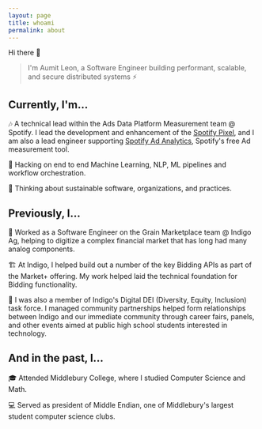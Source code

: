 ```yaml
---
layout: page
title: whoami
permalink: about
---
```


Hi there 👋

> I'm Aumit Leon, a Software Engineer building performant, scalable, and secure distributed systems ⚡

## Currently, I'm...

🎶 A technical lead within the Ads Data Platform Measurement team @ Spotify. I lead the development and enhancement of the [Spotify Pixel](https://ads.spotify.com/en-US/ad-analytics/spotify-pixel/), and I am also a lead engineer supporting [Spotify Ad Analytics](https://ads.spotify.com/en-US/ad-analytics/), Spotify's free Ad measurement tool.

🌱 Hacking on end to end Machine Learning, NLP, ML pipelines and workflow orchestration.

💬 Thinking about sustainable software, organizations, and practices.

## Previously, I...

🌾 Worked as a Software Engineer on the Grain Marketplace team @ Indigo Ag, helping to digitize a complex financial market that has long had many analog components.

🏗️ At Indigo, I helped build out a number of the key Bidding APIs as part of the Market+ offering. My work helped laid the technical foundation for Bidding functionality. 

🤝 I was also a member of Indigo's Digital DEI (Diversity, Equity, Inclusion) task force. I managed community partnerships helped form relationships between Indigo and our immediate community through career fairs, panels, and other events aimed at public high school students interested in technology. 

## And in the past, I...

🎓 Attended Middlebury College, where I studied Computer Science and Math.

💻 Served as president of Middle Endian, one of Middlebury's largest student computer science clubs.
